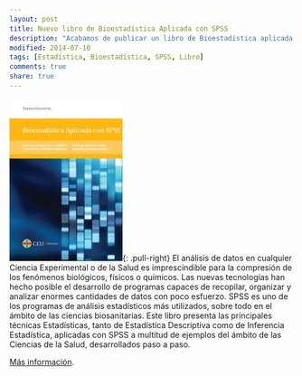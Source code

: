 ```yaml
---
layout: post
title: Nuevo libro de Bioestadística Aplicada con SPSS
description: "Acabamos de publicar un libro de Bioestadística aplicada a las Ciencias Biosanitarias con el programa de análisis de datos SPSS"
modified: 2014-07-10
tags: [Estadística, Bioestadística, SPSS, Libro]
comments: true
share: true
---
```


![Libro Bioestadística Aplicada con SPSS](/images/libro_bioestadistica_spss.jpg){: .pull-right} 
El análisis de datos en cualquier Ciencia Experimental o de la Salud es imprescindible para la compresión de los fenómenos biológicos, físicos o químicos. 
Las nuevas tecnologías han hecho posible el desarrollo de programas capaces de recopilar, organizar y analizar enormes cantidades de datos con poco esfuerzo. 
SPSS es uno de los programas de análisis estadísticos más utilizados, sobre todo en el ámbito de las ciencias biosanitarias. 
Este libro presenta las principales técnicas Estadísticas, tanto de Estadística Descriptiva como de Inferencia Estadística, aplicadas con SPSS a multitud de ejemplos del ámbito de las Ciencias de la Salud, desarrollados paso a paso. 

[Más información](/estadistica/spss/libro.html).
